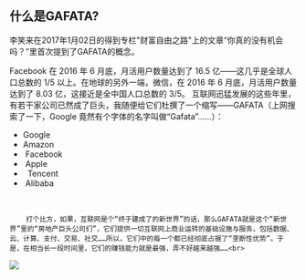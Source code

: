 ## 什么是GAFATA?

李笑来在2017年1月02日的得到专栏"财富自由之路"上的文章“你真的没有机会吗？”里首次提到了GAFATA的概念。

<p>
        Facebook 在 2016 年 6 月底，月活用户数量达到了 16.5 亿——这几乎是全球人口总数的 1/5 以上。在地球的另外一端，微信，在 2016 年 6 月底，月活用户数量达到了 8.03 亿，这接近是全中国人口总数的 3/5。 互联网迅猛发展的这些年里，有若干家公司已然成了巨头，我随便给它们杜撰了一个缩写——GAFATA（上网搜索了一下，Google 竟然有个字体的名字叫做“Gafata”……）：
        <ul class="quote_ul">
        <li>Google </li>
        <li>Amazon </li>
        <li> Facebook </li>
        <li> Apple </li>
        <li>  Tencent </li>
        <li> Alibaba </li>
        </ul> 

        打个比方，如果，互联网是个“终于建成了的新世界”的话，那么GAFATA就是这个“新世界”里的“房地产巨头公司们”，它们提供一切互联网上商业运转的基础设施与服务，包括数据、云、计算、支付、交易、社交……所以，它们中的每一个都已经彻底占据了“垄断性优势”。于是，在相当长一段时间里，它们的赚钱能力就是最强，弄不好越来越强……<br>
</p>

![](http://7u2qrr.com1.z0.glb.clouddn.com/2017-12-02-WechatIMG302.jpeg?imageView2/2/w/400)